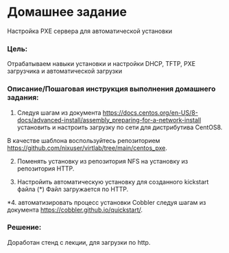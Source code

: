 # Домашнее задание

Настройка PXE сервера для автоматической установки

### Цель:

Отрабатываем навыки установки и настройки DHCP, TFTP, PXE загрузчика и автоматической загрузки

### Описание/Пошаговая инструкция выполнения домашнего задания:
1. Следуя шагам из документа https://docs.centos.org/en-US/8-docs/advanced-install/assembly_preparing-for-a-network-install установить и настроить загрузку по сети для дистрибутива CentOS8.

В качестве шаблона воспользуйтесь репозиторием https://github.com/nixuser/virtlab/tree/main/centos_pxe.

2. Поменять установку из репозитория NFS на установку из репозитория HTTP.

3. Настройить автоматическую установку для созданного kickstart файла (*) Файл загружается по HTTP.

*4. автоматизировать процесс установки Cobbler cледуя шагам из документа https://cobbler.github.io/quickstart/.

### Решение:

Доработан стенд с лекции, для загрузки по http.
